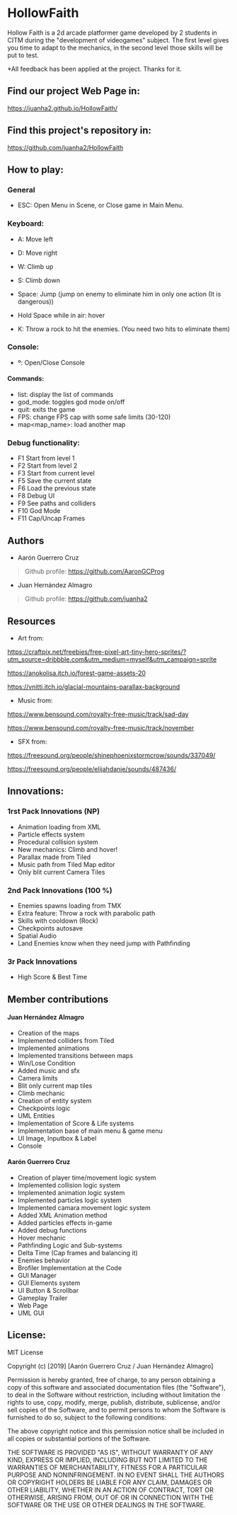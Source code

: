 # HollowFaith
Hollow Faith is a 2d arcade platformer game developed by 2 students in CITM during the "development of videogames" subject. The first level gives you time to adapt to the mechanics, in the second level those skills will be put to test.

*All feedback has been applied at the project. Thanks for it.


## Find our project Web Page in: 
https://juanha2.github.io/HollowFaith/

## Find this project's repository in:
https://github.com/juanha2/HollowFaith

## How to play:

### General
- ESC: Open Menu in Scene, or Close game in Main Menu.
### Keyboard:
- A: Move left
- D: Move right
- W: Climb up
- S: Climb down

- Space: Jump (jump on enemy to eliminate him in only one action (It is dangerous))
- Hold Space while in air: hover

- K: Throw a rock to hit the enemies. (You need two hits to eliminate them)

### Console:
- º: Open/Close Console 
#### Commands:
- list: display the list of commands
- god_mode: toggles god mode on/off
- quit: exits the game
- FPS<number>: change FPS cap with some safe limits (30-120)
- map<map_name>: load another map

### Debug functionality:
- F1 ​Start from level 1
- F2 ​Start from level 2
- F3 ​Start from current level
- F5 ​Save the current state
- F6 ​Load the previous state
- F8 Debug UI
- F9 ​See paths and colliders
- F10 ​God Mode
- F11 ​Cap/Uncap Frames


## Authors
- Aarón Guerrero Cruz
> Github profile: https://github.com/AaronGCProg

- Juan Hernández Almagro
> Github profile: https://github.com/juanha2


## Resources
- Art from:

https://craftpix.net/freebies/free-pixel-art-tiny-hero-sprites/?utm_source=dribbble.com&utm_medium=myself&utm_campaign=sprite

https://anokolisa.itch.io/forest-game-assets-20

https://vnitti.itch.io/glacial-mountains-parallax-background

- Music from:

https://www.bensound.com/royalty-free-music/track/sad-day

https://www.bensound.com/royalty-free-music/track/november

- SFX from:

https://freesound.org/people/shinephoenixstormcrow/sounds/337049/

https://freesound.org/people/elijahdanie/sounds/487436/


## Innovations:

### 1rst Pack Innovations (NP)
- Animation loading from XML
- Particle effects system
- Procedural collision system
- New mechanics: Climb and hover!
- Parallax made from Tiled
- Music path from Tiled Map editor
- Only blit current Camera Tiles

### 2nd Pack Innovations (100 %)
- Enemies spawns loading from TMX
- Extra feature: Throw a rock with parabolic path
- Skills with cooldown (Rock)
- Checkpoints autosave
- Spatial Audio
- Land Enemies know when they need jump with Pathfinding

### 3r Pack Innovations
- High Score & Best Time


## Member contributions

#### Juan Hernández Almagro
- Creation of the maps
- Implemented colliders from Tiled
- Implemented animations 
- Implemented transitions between maps 
- Win/Lose Condition
- Added music and sfx
- Camera limits
- Blit only current map tiles
- Climb mechanic
- Creation of entity system
- Checkpoints logic
- UML Entities
- Implementation of Score & Life systems
- Implementation base of main menu & game menu
- UI Image, Inputbox & Label
- Console


#### Aarón Guerrero Cruz
- Creation of player time/movement logic system
- Implemented collision logic system
- Implemented animation logic system
- Implemented particles logic system
- Implemented camara movement logic system
- Added XML Animation method
- Added particles effects in-game
- Added debug functions
- Hover mechanic
- Pathfinding Logic and Sub-systems
- Delta Time (Cap frames and balancing it)
- Enemies behavior
- Brofiler Implementation at the Code
- GUI Manager
- GUI Elements system
- UI Button & Scrollbar
- Gameplay Trailer
- Web Page
- UML GUI


## License:
MIT License

Copyright (c) [2019] [Aarón Guerrero Cruz / Juan Hernández Almagro]

Permission is hereby granted, free of charge, to any person obtaining a copy
of this software and associated documentation files (the "Software"), to deal
in the Software without restriction, including without limitation the rights
to use, copy, modify, merge, publish, distribute, sublicense, and/or sell
copies of the Software, and to permit persons to whom the Software is
furnished to do so, subject to the following conditions:

The above copyright notice and this permission notice shall be included in all
copies or substantial portions of the Software.

THE SOFTWARE IS PROVIDED "AS IS", WITHOUT WARRANTY OF ANY KIND, EXPRESS OR
IMPLIED, INCLUDING BUT NOT LIMITED TO THE WARRANTIES OF MERCHANTABILITY,
FITNESS FOR A PARTICULAR PURPOSE AND NONINFRINGEMENT. IN NO EVENT SHALL THE
AUTHORS OR COPYRIGHT HOLDERS BE LIABLE FOR ANY CLAIM, DAMAGES OR OTHER
LIABILITY, WHETHER IN AN ACTION OF CONTRACT, TORT OR OTHERWISE, ARISING FROM,
OUT OF OR IN CONNECTION WITH THE SOFTWARE OR THE USE OR OTHER DEALINGS IN THE
SOFTWARE.


